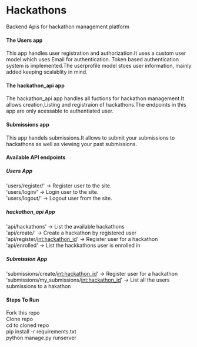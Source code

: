 # Hackathons
Backend Apis for hackathon management platform

#### The Users app
This app handles user registration and authorization.It uses a custom user model which uses Email for authentication. Token based authentication system is implemented.The userprofile model stoes user information, mainly added keeping scalablity in mind.

#### The hackathon_api app
The hackathon_api app handles all fuctions for hackathon management.It allows creation,Listing and registraion of hackathons.The endpoints in this app are only acessable to authentiated user.

#### Submissions app

This app handels submissions.It allows to submit your submissions to hackathons as well as viewing your past submissions.


#### Available API endpoints

##### Users App
'users/register/' ->  Register user to the site.<br>
'users/login/' ->  Login user to the site.<br>
'users/logout/' ->  Logout user from the site.<br>

##### hackathon_api App

'api/hackathons' ->  List the available hackathons<br>
'api/create/' ->  Create a hackathon by registered user<br>
'api/register/<int:hackathon_id>' ->  Register user for a hackathon<br>
'api/enrolled' ->  List the hackkathons user is enrolled in<br>

##### Submission App


'submissions/create/<int:hackathon_id>' ->  Register user for a hackathon<br>
'submissions/my_submissions/<int:hackathon_id>' ->  List all the users submissions to a hakathon<br>


#### Steps To Run
Fork this repo<br>
Clone repo<br>
cd to cloned repo<br>
pip install -r requirements.txt<br>
python manage.py runserver
